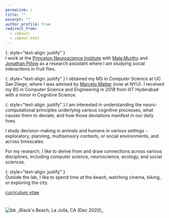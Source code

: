 ```yaml
---
permalink: /
title: ""
excerpt: ""
author_profile: true
redirect_from: 
  - /about/
  - /about.html
---
```


{: style="text-align: justify" }  
I work at the [Princeton Neuroscience Institute](https://pni.princeton.edu/) with [Mala Murthy](https://murthylab.princeton.edu/) and [Jonathan Pillow](https://pillowlab.princeton.edu/) as a research assistant where I am studying social interactions in fruit flies.

{: style="text-align: justify" } 
I obtained my MS in Computer Science at UC San Diego, where I was advised by [Marcelo Mattar](https://mattarlab.com) (now at NYU). I received my BS in Computer Science and Engineering in 2018 from IIIT Hyderabad with a minor in Cognitive Science. 

{: style="text-align: justify" }
I am interested in understanding the neuro-computational principles underlying various cognitive processes, what causes them to deviate, and how those deviations manifest in our daily lives.

I study decision-making in animals and humans in various settings - exploratory, planning, multisensory contexts, or social environments, and across timescales.

For my research, I like to derive from and draw connections across various disciplines, including computer science, neuroscience, ecology, and social sciences.


[//]: # (I also find dynamics of large scale systems, such as global economies, ecosystems interactions, urban infrastructure or social networks, fascinating.)



{: style="text-align: justify" }  
Outside the lab, I like to spend time at the beach, watching cinema, biking, or exploring the city.

[curriculum vitae](/files/UmeshSingla_cv.pdf)

<img src="/images/IMG_20201228_125037.jpg" alt="bb" style="padding-top: 5%;">
_Black's Beach, La Jolla, CA (Dec 2020)_
